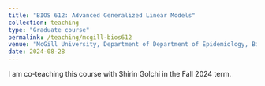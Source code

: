 ```yaml
---
title: "BIOS 612: Advanced Generalized Linear Models"
collection: teaching
type: "Graduate course"
permalink: /teaching/mcgill-bios612
venue: "McGill University, Department of Department of Epidemiology, Biostatistics and Occupational Health"
date: 2024-08-28
---
```


I am co-teaching this course with Shirin Golchi in the Fall 2024 term.
